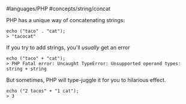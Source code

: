 #languages/PHP #concepts/string/concat

PHP has a unique way of concatenating strings:

```
echo ("taco" . "cat");
> "tacocat"
```

If you try to add strings, you'll *usually* get an error

```
echo ("taco" + "cat");
> PHP Fatal error: Uncaught TypeError: Unsupported operand types: string + string
```

But sometimes, PHP will type-juggle it for you to hilarious effect.

```
echo ("2 tacos" + "1 cat");
> 3
```


